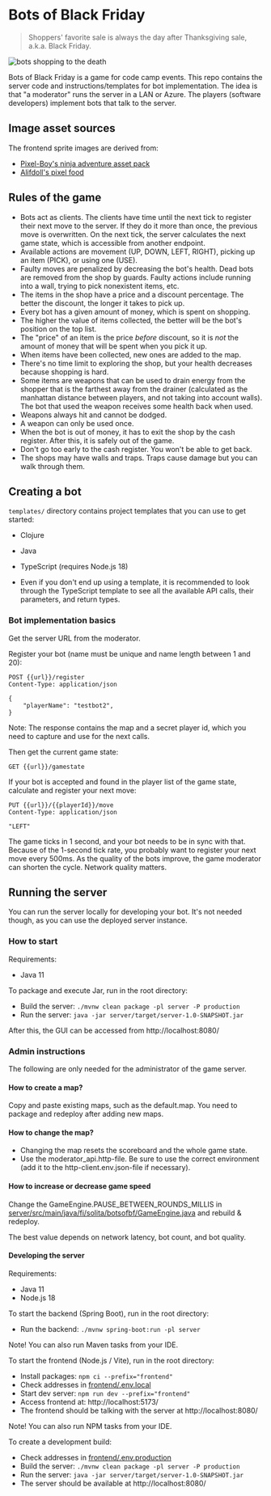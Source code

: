# Bots of Black Friday

> Shoppers' favorite sale is always the day after Thanksgiving sale, a.k.a. Black Friday.

![bots shopping to the death](bots.png)

Bots of Black Friday is a game for code camp events. This repo contains the server code and instructions/templates for bot implementation. The idea is that "a moderator" runs the server in a LAN or Azure. The players (software developers) implement bots that talk to the server.

## Image asset sources

The frontend sprite images are derived from:

* [Pixel-Boy's ninja adventure asset pack](https://pixel-boy.itch.io/ninja-adventure-asset-pack)
* [Alifdoll's pixel food](https://alifdoll.itch.io/pixel-food-asset)

## Rules of the game

* Bots act as clients. The clients have time until the next tick to register their next move to the server. 
  If they do it more than once, the previous move is overwritten. 
  On the next tick, the server calculates the next game state, which is accessible from another endpoint.
* Available actions are movement (UP, DOWN, LEFT, RIGHT), picking up an item (PICK), or using one (USE).
* Faulty moves are penalized by decreasing the bot's health.  Dead
  bots are removed from the shop by guards.  Faulty actions include
  running into a wall, trying to pick nonexistent items, etc.
* The items in the shop have a price and a discount percentage. The
  better the discount, the longer it takes to pick up.
* Every bot has a given amount of money, which is spent on shopping.
* The higher the value of items collected, the better will be the bot's
  position on the top list.
* The "price" of an item is the price *before* discount, so it is *not*
  the amount of money that will be spent when you pick it up.
* When items have been collected, new ones are added to the map.
* There's no time limit to exploring the shop, but your health decreases because shopping is hard.
* Some items are weapons that can be used to drain energy from the shopper that is the farthest away from the drainer
  (calculated as the manhattan distance between players, and not taking
  into account walls). The bot that used the weapon receives some health back when used.
* Weapons always hit and cannot be dodged.
* A weapon can only be used once.
* When the bot is out of money, it has to exit the shop by the cash
  register.  After this, it is safely out of the game.
* Don't go too early to the cash register.  You won't be able to get
  back.
* The shops may have walls and traps. Traps cause damage but you can walk through them.

## Creating a bot

``templates/`` directory contains project templates that you can use to get started:

* Clojure
* Java
* TypeScript (requires Node.js 18)

* Even if you don't end up using a template, it is recommended to look through the TypeScript template to see all the available API calls, their parameters, and return types.

### Bot implementation basics

Get the server URL from the moderator.

Register your bot (name must be unique and name length between 1 and 20):
```
POST {{url}}/register
Content-Type: application/json

{
    "playerName": "testbot2",
}
```
Note: The response contains the map and a secret player id, which you need to capture and use for the next calls.

Then get the current game state:
```
GET {{url}}/gamestate
```

If your bot is accepted and found in the player list of the game state, calculate and register your next move:
```
PUT {{url}}/{{playerId}}/move
Content-Type: application/json

"LEFT"
```

The game ticks in 1 second, and your bot needs to be in sync with that. 
Because of the 1-second tick rate, you probably want to register your next move every 500ms.
As the quality of the bots improve, the game moderator can shorten the cycle. Network quality matters. 

## Running the server

You can run the server locally for developing your bot. It's not needed though, as you can use the deployed server instance.

### How to start

Requirements:

* Java 11

To package and execute Jar, run in the root directory:

- Build the server: `./mvnw clean package -pl server -P production`
- Run the server: `java -jar server/target/server-1.0-SNAPSHOT.jar`

After this, the GUI can be accessed from http://localhost:8080/

### Admin instructions

The following are only needed for the administrator of the game server.

#### How to create a map?

Copy and paste existing maps, such as the default.map. You need to package and redeploy after adding new maps.

#### How to change the map?

* Changing the map resets the scoreboard and the whole game state.
* Use the moderator_api.http-file. Be sure to use the correct environment (add it to the http-client.env.json-file if necessary).

#### How to increase or decrease game speed

Change the GameEngine.PAUSE_BETWEEN_ROUNDS_MILLIS in [server/src/main/java/fi/solita/botsofbf/GameEngine.java](server/src/main/java/fi/solita/botsofbf/GameEngine.java) and rebuild & redeploy. 

The best value depends on network latency, bot count, and bot quality.

#### Developing the server

Requirements:

* Java 11
* Node.js 18

To start the backend (Spring Boot), run in the root directory:

- Run the backend: `./mvnw spring-boot:run -pl server`

Note! You can also run Maven tasks from your IDE.

To start the frontend (Node.js / Vite), run in the root directory:

- Install packages: `npm ci --prefix="frontend"`
- Check addresses in [frontend/.env.local](frontend/.env.local)
- Start dev server: `npm run dev --prefix="frontend"`
- Access frontend at: http://localhost:5173/
- The frontend should be talking with the server at http://localhost:8080/

Note! You can also run NPM tasks from your IDE.

To create a development build:

- Check addresses in [frontend/.env.production](frontend/.env.production)
- Build the server: `./mvnw clean package -pl server -P production`
- Run the server: `java -jar server/target/server-1.0-SNAPSHOT.jar`
- The server should be available at http://localhost:8080/
